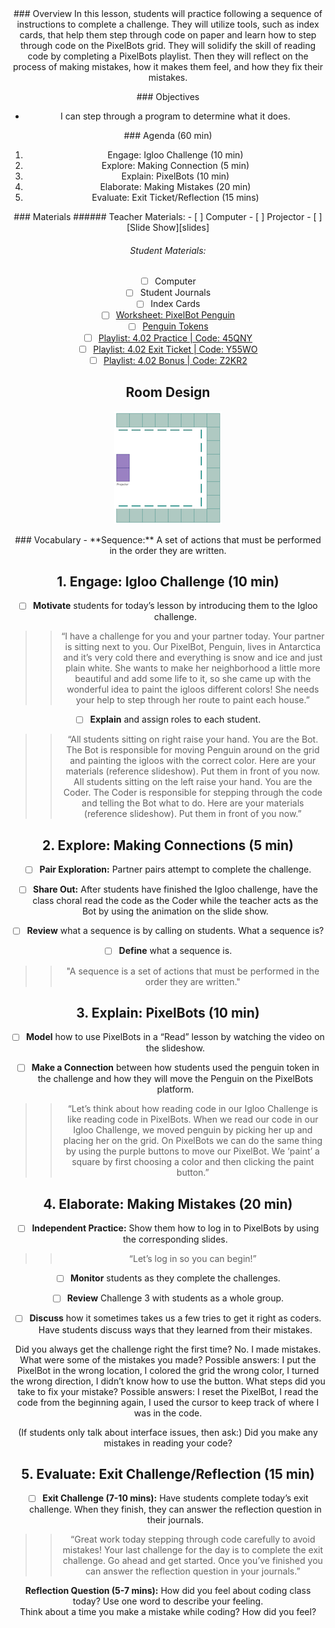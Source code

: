 <header class='header' title='Reading Sequences' subtitle='Lesson 02'/>

<notable>
<iconp src='/icons/activity.png'>### Overview</iconp>
In this lesson, students will practice following a sequence of instructions to complete a challenge. They will utilize tools, such as index cards, that help them step through code on paper and learn how to step through code on the PixelBots grid. They will solidify the skill of reading code by completing a PixelBots playlist. Then they will reflect on the process of making mistakes, how it makes them feel, and how they fix their mistakes.

<iconp src='/icons/objectives.png'>### Objectives</iconp>
- I can step through a program to determine what it does.

<iconp src='/icons/agenda.png'>### Agenda (60 min)</iconp>
1. Engage: Igloo Challenge (10 min)
1. Explore: Making Connection (5 min)
1. Explain: PixelBots (10 min)
1. Elaborate: Making Mistakes (20 min)
1. Evaluate: Exit Ticket/Reflection (15 mins)

<note>
<iconp src='/icons/materials.png'>### Materials</iconp>
###### Teacher Materials:
- [ ] Computer
- [ ] Projector
- [ ] [Slide Show][slides]

###### Student Materials:
- [ ] Computer
- [ ] Student Journals
- [ ] Index Cards
- [ ] [Worksheet: PixelBot Penguin][worksheet]
- [ ] [Penguin Tokens][token]
- [ ] [Playlist: 4.02 Practice | Code: 45QNY][practice]
- [ ] [Playlist: 4.02 Exit Ticket | Code: Y55WO][exit]
- [ ] [Playlist: 4.02 Bonus | Code: Z2KR2][extension]

</note>

## Room Design
![room](/images/layout-online.png)

<note>
<iconp src='/icons/vocab.png'>### Vocabulary</iconp>
- **Sequence:** A set of actions that must be performed in the order they are written.
</note>

<pagebreak/>

## 1. Engage: Igloo Challenge (10 min)
-  [ ] **Motivate** students for today’s lesson by introducing them to the Igloo challenge.
>>“I have a challenge for you and your partner today. Your partner is sitting next to you. Our PixelBot, Penguin, lives in Antarctica and it’s very cold there and everything is snow and ice and just plain white. She wants to make her neighborhood a little more beautiful and add some life to it, so she came up with the wonderful idea to paint the igloos different colors!  She needs your help to step through her route to paint each house.”

- [ ] **Explain** and assign roles to each student.
>>“All students sitting on right raise your hand. You are the Bot. The Bot is responsible for moving Penguin around on the grid and painting the igloos with the correct color. Here are your materials (reference slideshow). Put them in front of you now.
All students sitting on the left raise your hand. You are the Coder. The Coder is responsible for stepping through the code and telling the Bot what to do. Here are your materials (reference slideshow). Put them in front of you now.”

## 2. Explore: Making Connections (5 min)
- [ ] **Pair Exploration:** Partner pairs attempt to complete the challenge.

- [ ] **Share Out:** After students have finished the Igloo challenge, have the class choral read the code as the Coder while the teacher acts as the Bot by using the animation on the slide show.

- [ ] **Review** what a sequence is by calling on students.
<iconp type='question'>What a sequence is?</iconp>

- [ ] **Define** what a sequence is.
>>"A sequence is a set of actions that must be performed in the order they are written."

## 3. Explain: PixelBots (10 min)
-  [ ] **Model** how to use PixelBots in a “Read” lesson by watching the video on the slideshow.

-  [ ] **Make a Connection** between how students used the penguin token in the challenge and how they will move the Penguin on the PixelBots platform.
>>“Let’s think about how reading code in our Igloo Challenge is like reading code in PixelBots. When we read our code in our Igloo Challenge, we moved penguin by picking her up and placing her on the grid. On PixelBots we can do the same thing by using the purple buttons to move our PixelBot. We ‘paint’ a square by first choosing a color and then clicking the paint button.”

## 4. Elaborate: Making Mistakes (20 min)
- [ ] **Independent Practice:** Show them how to log in to PixelBots by using the corresponding slides.
>>“Let’s log in so you can begin!”

- [ ] **Monitor** students as they complete the challenges.

- [ ] **Review** Challenge 3 with students as a whole group.

- [ ] **Discuss** how it sometimes takes us a few tries to get it right as coders. Have students discuss ways that they learned from their mistakes.

<iconp type='question'>Did you always get the challenge right the first time?</iconp>
<iconp type='answer'>No. I made mistakes.</iconp>
<iconp type='question'>What were some of the mistakes you made?</iconp>
<iconp type='answer'>Possible answers: I put the PixelBot in the wrong location, I colored the grid the wrong color, I turned the wrong direction, I didn’t know how to use the button.</iconp>
<iconp type='question'>What steps did you take to fix your mistake?</iconp>
<iconp type='answer'>Possible answers: I reset the PixelBot, I read the code from the beginning again, I used the cursor to keep track of where I was in the code.</iconp>

<iconp type='question'>(If students only talk about interface issues, then ask:) Did you make any mistakes in reading your code?</iconp>

## 5. Evaluate: Exit Challenge/Reflection (15 min)
- [ ] **Exit Challenge (7-10 mins):** Have students complete today’s exit challenge. When they finish, they can answer the reflection question in their journals.
>>“Great work today stepping through code carefully to avoid mistakes! Your last challenge for the day is to complete the exit challenge. Go ahead and get started. Once you’ve finished you can answer the reflection question in your journals.”

**Reflection Question (5-7 mins):**
<iconp type='question'>How did you feel about coding class today? Use one word to describe your feeling.</iconp>  
<iconp type='answer'>Think about a time you make a mistake while coding? How did you feel?</iconp>   

</notable>

[slides]: https://drive.google.com/open?id=1JkIJ9YDrycoq40w8MId7W2oBEjOzfRckBPEqPxiCZJI
[worksheet]: https://drive.google.com/open?id=1bZMq97TxTWNVwL1D0pFFo_6lbuLQfehxj_WJm7LCQIE
[token]: https://drive.google.com/open?id=1WjVvupynL7FuvuSwMS_IKNYxj8mHVcwnHGM5Bmr213g
[practice]: http://www.pixelbots.io/45QNY
[exit]: http://www.pixelbots.io/Y55WO
[extension]: http://www.pixelbots.io/Z2KR2
